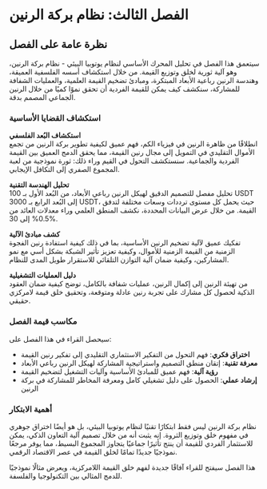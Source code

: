 # الفصل الثالث: نظام بركة الرنين

## نظرة عامة على الفصل

سيتعمق هذا الفصل في تحليل المحرك الأساسي لنظام يوتوبيا البيئي - نظام بركة الرنين، وهو آلية ثورية لخلق وتوزيع القيمة. من خلال استكشاف أسسه الفلسفية العميقة، وهندسة الرنين رباعية الأبعاد المبتكرة، ومبادئ تضخيم القيمة العلمية، والعمليات الشفافة للمشاركة، سنكشف كيف يمكن للقيمة الفردية أن تحقق نموًا كميًا من خلال الرنين الجماعي المصمم بدقة.

### استكشاف القضايا الأساسية

**استكشاف البُعد الفلسفي**  
انطلاقًا من ظاهرة الرنين في فيزياء الكم، فهم عميق لكيفية تطوير بركة الرنين من تجمع الأموال التقليدي في التمويل إلى مجال رنين القيمة، مما يحقق الدمج العميق بين القيمة الفردية والجماعية. سنستكشف التحول في القيم وراء ذلك: ثورة نموذجية من لعبة المجموع الصفري إلى التكافل الإيجابي.

**تحليل الهندسة التقنية**  
تحليل مفصل للتصميم الدقيق لهيكل الرنين رباعي الأبعاد، من البُعد الأول بـ 100 USDT إلى البُعد الرابع بـ 3000 USDT، حيث يحمل كل مستوى ترددات وسعات مختلفة لتدفق القيمة. من خلال عرض البيانات المحددة، نكشف المنطق العلمي وراء معدلات العائد من 0.5% إلى 30%.

**كشف مبادئ الآلية**  
تفكيك عميق لآلية تضخيم الرنين الأساسية، بما في ذلك كيفية استفادة رنين الفجوة الزمنية من القيمة الزمنية للأموال، وكيفية تعزيز تأثير الشبكة بشكل أسي مع نمو المشاركين، وكيفية ضمان آلية التوازن التلقائي للاستقرار طويل المدى للنظام.

**دليل العمليات التشغيلية**  
من تهيئة الرنين إلى إكمال الرنين، عمليات شفافة بالكامل، توضح كيفية ضمان العقود الذكية لحصول كل مشارك على تجربة رنين عادلة ومتوقعة، وتحقيق خلق قيمة لامركزي حقيقي.

### مكاسب قيمة الفصل

سيحصل القراء في هذا الفصل على:

* **اختراق فكري**: فهم التحول من التفكير الاستثماري التقليدي إلى تفكير رنين القيمة
* **معرفة تقنية**: إتقان منطق التصميم واستراتيجية المشاركة لهيكل الرنين رباعي الأبعاد
* **رؤية آلية**: فهم عميق للمبادئ الأساسية وآليات التشغيل لتضخيم القيمة
* **إرشاد عملي**: الحصول على دليل تشغيلي كامل ومعرفة المخاطر للمشاركة في بركة الرنين

### أهمية الابتكار

نظام بركة الرنين ليس فقط ابتكارًا تقنيًا لنظام يوتوبيا البيئي، بل هو أيضًا اختراق جوهري في مفهوم خلق وتوزيع الثروة. إنه يثبت أنه من خلال تصميم آلية التعاون الذكي، يمكن للاستثمار الفردي للقيمة أن ينتج تأثيرًا جماعيًا يتجاوز المجموع البسيط، مما يوفر مرجعًا نموذجيًا جديدًا تمامًا لخلق القيمة في عصر الاقتصاد الرقمي.

هذا الفصل سيفتح للقراء آفاقًا جديدة لفهم خلق القيمة اللامركزية، ويعرض مثالًا نموذجيًا للدمج المثالي بين التكنولوجيا والفلسفة.